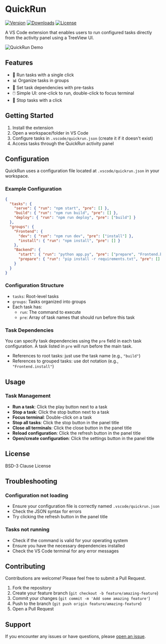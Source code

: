 # QuickRun

[![Version](https://img.shields.io/visual-studio-marketplace/v/pavelpicka.quickrun)](https://marketplace.visualstudio.com/items?itemName=pavelpicka.quickrun)
[![Downloads](https://img.shields.io/visual-studio-marketplace/d/pavelpicka.quickrun)](https://marketplace.visualstudio.com/items?itemName=pavelpicka.quickrun)
[![License](https://img.shields.io/github/license/pavelpicka/vscode-quickrun)](https://github.com/pavelpicka/vscode-quickrun/blob/main/LICENSE)

A VS Code extension that enables users to run configured tasks directly from the activity panel using a TreeView UI.

![QuickRun Demo](https://raw.githubusercontent.com/pavelpicka/vscode-quickrun/main/resources/quickrun-demo.gif)

## Features

- 🏃 Run tasks with a single click
- 📊 Organize tasks in groups
- 🔄 Set task dependencies with pre-tasks
- 🖱️ Simple UI: one-click to run, double-click to focus terminal
- 🛑 Stop tasks with a click

## Getting Started

1. Install the extension
2. Open a workspace/folder in VS Code
3. Configure tasks in `.vscode/quickrun.json` (create it if it doesn't exist)
4. Access tasks through the QuickRun activity panel

## Configuration

QuickRun uses a configuration file located at `.vscode/quickrun.json` in your workspace.

### Example Configuration

```json
{
  "tasks": {
    "serve": { "run": "npm start", "pre": [] },
    "build": { "run": "npm run build", "pre": [] },
    "deploy": { "run": "npm run deploy", "pre": ["build"] }
  },
  "groups": {
    "Frontend": {
      "dev": { "run": "npm run dev", "pre": ["install"] },
      "install": { "run": "npm install", "pre": [] }
    },
    "Backend": {
      "start": { "run": "python app.py", "pre": ["prepare", "Frontend.build"] },
      "prepare": { "run": "pip install -r requirements.txt", "pre": [] }
    }
  }
}
```

### Configuration Structure

- `tasks`: Root-level tasks
- `groups`: Tasks organized into groups
- Each task has:
  - `run`: The command to execute
  - `pre`: Array of task names that should run before this task

### Task Dependencies

You can specify task dependencies using the `pre` field in each task configuration. A task listed in `pre` will run before the main task.

- References to root tasks: just use the task name (e.g., `"build"`)
- References to grouped tasks: use dot notation (e.g., `"Frontend.install"`)

## Usage

### Task Management

- **Run a task**: Click the play button next to a task
- **Stop a task**: Click the stop button next to a task
- **Focus terminal**: Double-click on a task
- **Stop all tasks**: Click the stop button in the panel title
- **Close all terminals**: Click the close button in the panel title
- **Reload configuration**: Click the refresh button in the panel title
- **Open/create configuration**: Click the settings button in the panel title

## License

BSD-3 Clause License

## Troubleshooting

### Configuration not loading

- Ensure your configuration file is correctly named `.vscode/quickrun.json`
- Check the JSON syntax for errors
- Try clicking the refresh button in the panel title

### Tasks not running

- Check if the command is valid for your operating system
- Ensure you have the necessary dependencies installed
- Check the VS Code terminal for any error messages

## Contributing

Contributions are welcome! Please feel free to submit a Pull Request.

1. Fork the repository
2. Create your feature branch (`git checkout -b feature/amazing-feature`)
3. Commit your changes (`git commit -m 'Add some amazing feature'`)
4. Push to the branch (`git push origin feature/amazing-feature`)
5. Open a Pull Request

## Support

If you encounter any issues or have questions, please [open an issue](https://github.com/pavelpicka/vscode-quickrun/issues).
